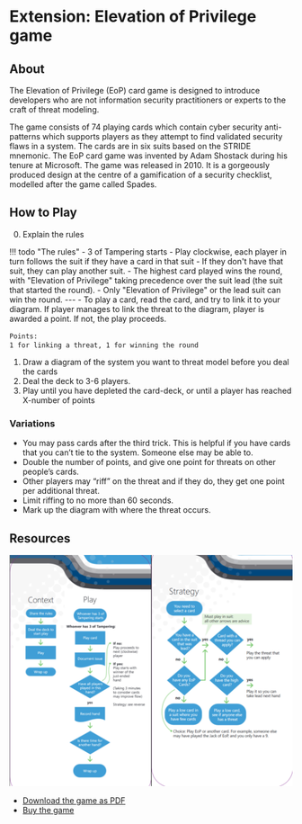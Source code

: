 # Extension: Elevation of Privilege game

## About

The Elevation of Privilege (EoP) card game is designed to introduce developers who are not information security practitioners or experts to the craft of threat modeling.

The game consists of 74 playing cards which contain cyber security anti-patterns which supports players as they attempt to find validated security flaws in a system. The cards are in six suits based on the STRIDE mnemonic. The EoP card game was invented by Adam Shostack during his tenure at Microsoft. The game was released in 2010. It is a gorgeously produced design at the centre of a gamification of a security checklist, modelled after the game called Spades.

## How to Play

0. Explain the rules

!!! todo "The rules"
    - 3 of Tampering starts
    - Play clockwise, each player in turn follows the suit if they have a card in that suit
    - If they don't have that suit, they can play another suit.
    - The highest card played wins the round, with "Elevation of Privilege" taking precedence over the suit lead (the suit that started the round).
    - Only "Elevation of Privilege" or the lead suit can win the round.
    ---
    - To play a card, read the card, and try to link it to your diagram. If player manages to link the threat to the diagram, player is awarded a point. If not, the play proceeds.
   
    Points:
    1 for linking a threat, 1 for winning the round

1. Draw a diagram of the system you want to threat model before you deal the cards
2. Deal the deck to 3-6 players.
3. Play until you have depleted the card-deck, or until a player has reached X-number of points

### Variations

- You may pass cards after the third trick. This is
helpful if you have cards that you can’t tie to
the system. Someone else may be able to.
- Double the number of points, and give
one point for threats on other people’s cards.
- Other players may “riff” on the threat and if they
do, they get one point per additional threat.
- Limit riffing to no more than 60 seconds.
- Mark up the diagram with where the threat occurs.

## Resources

![flowchart](./flowchart.jpg)

- [Download the game as PDF](https://www.microsoft.com/en-us/download/details.aspx?id=20303)
- [Buy the game](https://agilestationery.com/pages/elevation-of-privilege-eop-threat-modeling-card-game)